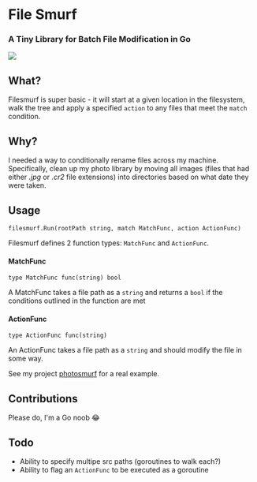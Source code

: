# File Smurf

### A Tiny Library for Batch File Modification in Go
<img src="http://vignette1.wikia.nocookie.net/smurfs/images/9/92/Handy_Comic_Book.jpg/revision/latest?cb=20120920121205">

## What?
Filesmurf is super basic - it will start at a given location in the filesystem, walk the tree and apply a specified `action` to any files that meet the `match` condition.

## Why?
I needed a way to conditionally rename files across my machine. Specifically, clean up my photo library by moving all images (files that had either _.jpg_ or _.cr2_ file extensions) into directories based on what date they were taken.

## Usage
```
filesmurf.Run(rootPath string, match MatchFunc, action ActionFunc)
```

Filesmurf defines 2 function types: `MatchFunc` and `ActionFunc`.
#### MatchFunc
```
type MatchFunc func(string) bool
```
A MatchFunc takes a file path as a `string` and returns a `bool` if the conditions outlined in the function are met

#### ActionFunc
```
type ActionFunc func(string)
```
An ActionFunc takes a file path as a `string` and should modify the file in some way.

See my project [photosmurf](https://www.github.com/tomquirk/photosmurf) for a real example.

## Contributions
Please do, I'm a Go noob :joy:

## Todo
* Ability to specify multipe src paths (goroutines to walk each?)
* Ability to flag an `ActionFunc` to be executed as a goroutine
